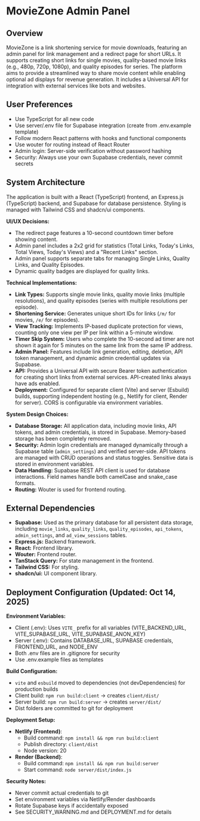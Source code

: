 # MovieZone Admin Panel

## Overview
MovieZone is a link shortening service for movie downloads, featuring an admin panel for link management and a redirect page for short URLs. It supports creating short links for single movies, quality-based movie links (e.g., 480p, 720p, 1080p), and quality episodes for series. The platform aims to provide a streamlined way to share movie content while enabling optional ad displays for revenue generation. It includes a Universal API for integration with external services like bots and websites.

## User Preferences
- Use TypeScript for all new code
- Use server/.env file for Supabase integration (create from .env.example template)
- Follow modern React patterns with hooks and functional components
- Use wouter for routing instead of React Router
- Admin login: Server-side verification without password hashing
- Security: Always use your own Supabase credentials, never commit secrets

## System Architecture
The application is built with a React (TypeScript) frontend, an Express.js (TypeScript) backend, and Supabase for database persistence. Styling is managed with Tailwind CSS and shadcn/ui components.

**UI/UX Decisions:**
- The redirect page features a 10-second countdown timer before showing content.
- Admin panel includes a 2x2 grid for statistics (Total Links, Today's Links, Total Views, Today's Views) and a "Recent Links" section.
- Admin panel supports separate tabs for managing Single Links, Quality Links, and Quality Episodes.
- Dynamic quality badges are displayed for quality links.

**Technical Implementations:**
- **Link Types:** Supports single movie links, quality movie links (multiple resolutions), and quality episodes (series with multiple resolutions per episode).
- **Shortening Service:** Generates unique short IDs for links (`/m/` for movies, `/e/` for episodes).
- **View Tracking:** Implements IP-based duplicate protection for views, counting only one view per IP per link within a 5-minute window.
- **Timer Skip System:** Users who complete the 10-second ad timer are not shown it again for 5 minutes on the same link from the same IP address.
- **Admin Panel:** Features include link generation, editing, deletion, API token management, and dynamic admin credential updates via Supabase.
- **API:** Provides a Universal API with secure Bearer token authentication for creating short links from external services. API-created links always have ads enabled.
- **Deployment:** Configured for separate client (Vite) and server (Esbuild) builds, supporting independent hosting (e.g., Netlify for client, Render for server). CORS is configurable via environment variables.

**System Design Choices:**
- **Database Storage:** All application data, including movie links, API tokens, and admin credentials, is stored in Supabase. Memory-based storage has been completely removed.
- **Security:** Admin login credentials are managed dynamically through a Supabase table (`admin_settings`) and verified server-side. API tokens are managed with CRUD operations and status toggles. Sensitive data is stored in environment variables.
- **Data Handling:** Supabase REST API client is used for database interactions. Field names handle both camelCase and snake_case formats.
- **Routing:** Wouter is used for frontend routing.

## External Dependencies
- **Supabase:** Used as the primary database for all persistent data storage, including `movie_links`, `quality_links`, `quality_episodes`, `api_tokens`, `admin_settings`, and `ad_view_sessions` tables.
- **Express.js:** Backend framework.
- **React:** Frontend library.
- **Wouter:** Frontend router.
- **TanStack Query:** For state management in the frontend.
- **Tailwind CSS:** For styling.
- **shadcn/ui:** UI component library.

## Deployment Configuration (Updated: Oct 14, 2025)

**Environment Variables:**
- Client (.env): Uses `VITE_` prefix for all variables (VITE_BACKEND_URL, VITE_SUPABASE_URL, VITE_SUPABASE_ANON_KEY)
- Server (.env): Contains DATABASE_URL, SUPABASE credentials, FRONTEND_URL, and NODE_ENV
- Both .env files are in .gitignore for security
- Use .env.example files as templates

**Build Configuration:**
- `vite` and `esbuild` moved to dependencies (not devDependencies) for production builds
- Client build: `npm run build:client` → creates `client/dist/`
- Server build: `npm run build:server` → creates `server/dist/`
- Dist folders are committed to git for deployment

**Deployment Setup:**
- **Netlify (Frontend)**: 
  - Build command: `npm install && npm run build:client`
  - Publish directory: `client/dist`
  - Node version: 20
- **Render (Backend)**:
  - Build command: `npm install && npm run build:server` 
  - Start command: `node server/dist/index.js`
  
**Security Notes:**
- Never commit actual credentials to git
- Set environment variables via Netlify/Render dashboards
- Rotate Supabase keys if accidentally exposed
- See SECURITY_WARNING.md and DEPLOYMENT.md for details
